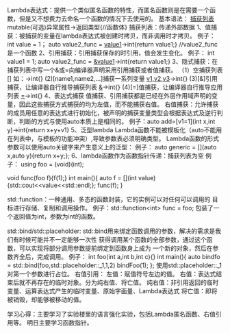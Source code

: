 Lambda表达式：提供一个类似匿名函数的特性，而匿名函数则是在需要一个函数，但是又不想费力去命名一个函数的情况下去使用的。
基本语法：
[捕获列表](参数列表)mutable(可选)异常属性->返回类型{//函数体}
捕获列表：传递外部数据
1、值捕获：被捕获的变量在lambda表达式被创建时拷贝，而非调用时才拷贝。
例子：
int value = 1；
auto value2_func = [value1]()->int{return value1;}  //value2_func是一个函数
2、引用捕获：引用捕获保存的时引用，值会发生变化。
例子：
int value1 = 1;
auto value2_func = [&value1]()->int{return value1;}
3、隐式捕获：在捕获列表中写一个&或=向编译器声明采用引用捕获或者值捕获。
（1）空捕获列表[] 如：[]()->int{}
(2)[name1,name2,...]捕获一系列变量  [v1,v2,v3]()->int{}
(3)[&]引用捕获，让编译器自行推导捕获列表  [&]()->int{}
(4)[=]值捕获，让编译器自行推导应用列表    [=]()->int{}
4、表达式捕获
值捕获、引用捕获都是已经在外层作用域声明的变量，因此这些捕获方式捕获的均为左值，而不能捕获右值。
右值捕获：允许捕获的成员用任意的表达式进行初始化，被声明的捕获变量类型会根据表达式及逆行判断，判断的方式与使用auto本质上是相同的。
例子：auto add=[v1=1](int x,int y)->int{return x+y+v1}
5、泛型lambda
Lambda函数不能被模板化（auto不能用在列表中，与模板的功能冲突）,导致参数表必须明确类型。
Lambda函数的形式参数可以使用auto关键字来产生意义上的泛型：
例子：
auto generic = [](auto x,auto y){return x+y;};
6、lambda函数作为函数指针传递：捕获列表为空
例子：
using foo = (void)(int);

void func(foo f){f(1);}
int main(){
auto f = [](int value){std::cout<<value<<std::endl;};
func(f);
}

std::function：一种通用、多态的函数封装，它的实例可以对任何可以调用的
目标进行存储、复制和调用操作。
例子：std::function<int<int>> func = foo;  包装了一个返回值为int，参数为int的函数。

std::bind/std::placeholder:
std::bind用来绑定函数调用的参数，解决的需求是我们有时候可能并不一定能够一次性
获得调用某个函数的全部参数，通过这个函数，可以实现将部分调用参数提前绑定到函数身上成为
一个新的对象，然后在参数齐全后，完成调用。
例子：
int foo(int a,int b,int c){}
int main(){
auto bindfo = std::bind(foo,std::placeholder::_1,1,2)
bindFoo(1);
};
使用std::placeholder::_1对第一个参数进行占位。
右值引用：
左值：赋值符号左边的值。
右值：表达式结束后就不再存在的临时对象。分为纯右值、将亡值。
纯右值：非引用返回的临时变量、运算表达式产生的临时变量、原始字面量、Lambda表达式
将亡值：即将被销毁，却能够被移动的值。

学习心得：主要学习了实验楼里的语言强化实验，包括Lambda匿名函数、右值引用等。
明日主要学习函数指针。
